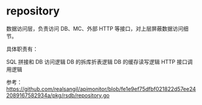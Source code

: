 # repository

数据访问层，负责访问 DB、MC、外部 HTTP 等接口，对上层屏蔽数据访问细节。

具体职责有：

SQL 拼接和 DB 访问逻辑
DB 的拆库折表逻辑
DB 的缓存读写逻辑
HTTP 接口调用逻辑

参考：
https://github.com/realsangil/apimonitor/blob/fe1e9ef75dfbf021822d57ee242089167582934a/pkg/rsdb/repository.go